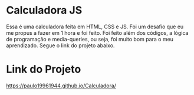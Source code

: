 # Calculadora JS

Essa é uma calculadora feita em HTML, CSS e JS. Foi um desafio que eu me propus a fazer em 1 hora e foi feito. Foi feito além dos códigos, a lógica de programação e media-queries, ou seja, foi muito bom para o meu aprendizado. Segue o link do projeto abaixo.

# Link do Projeto
https://paulo19961944.github.io/Calculadora/
